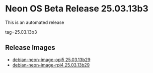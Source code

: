 # Neon OS Beta Release 25.03.13b3
This is an automated release

tag=25.03.13b3

## Release Images
- [debian-neon-image-opi5 25.03.13b29](https://download.neonaiservices.com/neon_os/core/rpi4/dev/debian-neon-image-rpi4_2025-03-13_22_29.img.xz)
- [debian-neon-image-rpi4 25.03.13b29](https://download.neonaiservices.com/neon_os/core/rpi4/dev/debian-neon-image-rpi4_2025-03-13_22_29.img.xz)
